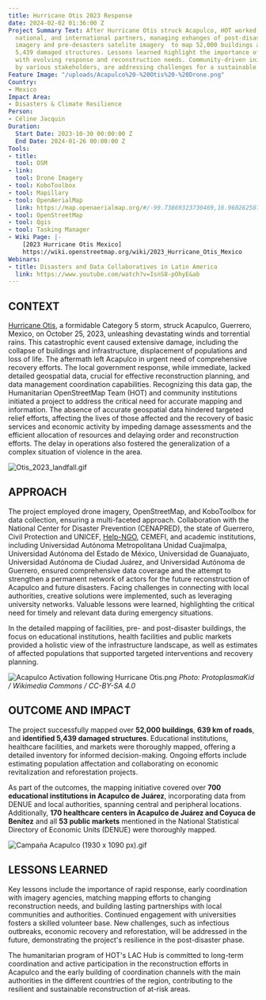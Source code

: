 ```yaml
---
title: Hurricane Otis 2023 Response
date: 2024-02-02 01:36:00 Z
Project Summary Text: After Hurricane Otis struck Acapulco, HOT worked with local,
  national, and international partners, managing exhanges of post-disasters  drone
  imagery and pre-desasters satelite imagery  to map 52,000 buildings and identify
  5,439 damaged structures. Lessons learned highlight the importance of aligning mapping
  with evolving response and reconstruction needs. Community-driven initiatives, backed
  by various stakeholders, are addressing challenges for a sustainable recovery.
Feature Image: "/uploads/Acapulco%20-%20Otis%20-%20Drone.png"
Country:
- Mexico
Impact Area:
- Disasters & Climate Resilience
Person:
- Céline Jacquin
Duration:
  Start Date: 2023-10-30 00:00:00 Z
  End Date: 2024-01-26 00:00:00 Z
Tools:
- title: 
  tool: OSM
- link: 
  tool: Drone Imagery
- tool: KoboToolbox
- tool: Mapillary
- tool: OpenAerialMap
  link: https://map.openaerialmap.org/#/-99.73869323730469,16.960262587150513,10/square/023310223313?_k=4z1myn
- tool: OpenStreetMap
- tool: Qgis
- tool: Tasking Manager
- Wiki Page: |-
    [2023 Hurricane Otis Mexico]
    https://wiki.openstreetmap.org/wiki/2023_Hurricane_Otis_Mexico
Webinars:
- title: Disasters and Data Collaboratives in Latin America
  link: https://www.youtube.com/watch?v=IsnS8-pOhyE&ab
---
```


## **CONTEXT**
[Hurricane Otis](https://reliefweb.int/report/mexico/mexico-hurricane-otis-dref-operational-update-mdrmx005), a formidable Category 5 storm, struck Acapulco, Guerrero, Mexico, on October 25, 2023, unleashing devastating winds and torrential rains. This catastrophic event caused extensive damage, including the collapse of buildings and infrastructure, displacement of populations and loss of life. The aftermath left Acapulco in urgent need of comprehensive recovery efforts. The local government response, while immediate, lacked detailed geospatial data, crucial for effective reconstruction planning, and data management coordination capabilities. Recognizing this data gap, the Humanitarian OpenStreetMap Team (HOT) and community institutions initiated a project to address the critical need for accurate mapping and information. The absence of accurate geospatial data hindered targeted relief efforts, affecting the lives of those affected and the recovery of basic services and economic activity by impeding damage assessments and the efficient allocation of resources and delaying order and reconstruction efforts. The delay in operations also fostered the generalization of a complex situation of violence in the area.

![Otis_2023_landfall.gif](/uploads/Otis_2023_landfall.gif)

## **APPROACH**
The project employed drone imagery, OpenStreetMap, and KoboToolbox for data collection, ensuring a multi-faceted approach. Collaboration with the National Center for Disaster Prevention (CENAPRED), the state of Guerrero, Civil Protection and UNICEF, [Help-NGO](https://www.help.ngo/), CEMEFI, and academic institutions, including Universidad Autónoma Metropolitana Unidad Cuajimalpa, Universidad Autónoma del Estado de México, Universidad de Guanajuato, Universidad Autónoma de Ciudad Juárez, and Universidad Autónoma de Guerrero, ensured comprehensive data coverage and the attempt to strengthen a permanent network of actors for the future reconstruction of Acapulco and future disasters. Facing challenges in connecting with local authorities, creative solutions were implemented, such as leveraging university networks. Valuable lessons were learned, highlighting the critical need for timely and relevant data during emergency situations.

In the detailed mapping of facilities, pre- and post-disaster buildings, the focus on educational institutions, health facilities and public markets provided a holistic view of the infrastructure landscape, as well as estimates of affected populations that supported targeted interventions and recovery planning.

![Acapulco Activation following Hurricane Otis.png](/uploads/Acapulco%20Activation%20following%20Hurricane%20Otis.png)
*Photo: ProtoplasmaKid / Wikimedia Commons / CC-BY-SA 4.0*

## **OUTCOME AND IMPACT**
The project successfully mapped over **52,000 buildings**, **639 km of roads**, and **identified 5,439 damaged structures**. Educational institutions, healthcare facilities, and markets were thoroughly mapped, offering a detailed inventory for informed decision-making. Ongoing efforts include estimating population affectation and collaborating on economic revitalization and reforestation projects.

As part of the outcomes, the mapping initiative covered over **700 educational institutions in Acapulco de Juárez**, incorporating data from DENUE and local authorities, spanning central and peripheral locations. Additionally, **170 healthcare centers in Acapulco de Juárez and Coyuca de Benítez** and all **53 public markets** mentioned in the National Statistical Directory of Economic Units (DENUE) were thoroughly mapped.

![Campaña Acapulco (1930 x 1090 px).gif](/uploads/Campan%CC%83a%20Acapulco%20(1930%20x%201090%20px).gif)

## **LESSONS LEARNED**
Key lessons include the importance of rapid response, early coordination with imagery agencies, matching mapping efforts to changing reconstruction needs, and building lasting partnerships with local communities and authorities. Continued engagement with universities fosters a skilled volunteer base. New challenges, such as infectious outbreaks, economic recovery and reforestation, will be addressed in the future, demonstrating the project's resilience in the post-disaster phase.																							

The humanitarian program of HOT's LAC Hub is committed to long-term coordination and active participation in the reconstruction efforts in Acapulco and the early building of coordination channels with the main authorities in the different countries of the region, contributing to the resilient and sustainable reconstruction of at-risk areas.